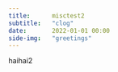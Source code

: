```yaml
---
title:      misctest2
subtitle:   "clog"
date:       2022-01-01 00:00
side-img:   "greetings" 
---
```


haihai2